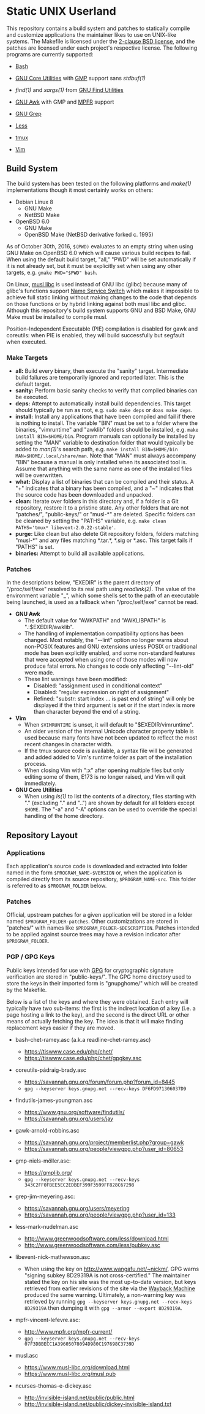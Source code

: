 Static UNIX Userland
====================

This repository contains a build system and patches to statically compile and
customize applications the maintainer likes to use on UNIX-like systems. The
Makefile is licensed under the [2-clause BSD license][bsd-2-clause], and the
patches are licensed under each project's respective license. The following
programs are currently supported:

- [Bash][bash]
- [GNU Core Utilities][coreutils] with [GMP][gmp] support sans _stdbuf(1)_
- _find(1)_ and _xargs(1)_ from [GNU Find Utilities][findutils]
- [GNU Awk][gawk] with GMP and [MPFR][mpfr] support
- [GNU Grep][grep]
- [Less][less]
- [tmux][tmux]
- [Vim][vim]

  [bsd-2-clause]: http://opensource.org/licenses/BSD-2-Clause
  [bash]: https://www.gnu.org/software/bash/
  [coreutils]: https://www.gnu.org/software/coreutils/
  [findutils]: https://www.gnu.org/software/findutils/
  [gawk]: https://www.gnu.org/software/gawk/
  [gmp]: https://gmplib.org/ "GNU Multiple Precision Bignum Library"
  [mpfr]: http://www.mpfr.org/ "GNU Multiple Precision Floating-point Library"
  [grep]: https://www.gnu.org/software/grep/
  [less]: http://www.greenwoodsoftware.com/less/
  [tmux]: https://tmux.github.io/
  [vim]: http://www.vim.org/

Build System
-------------

The build system has been tested on the following platforms and _make(1)_
implementations though it most certainly works on others:

- Debian Linux 8
  - GNU Make
  - NetBSD Make
- OpenBSD 6.0
  - GNU Make
  - OpenBSD Make (NetBSD derivative forked c. 1995)

As of October 30th, 2016, `$(PWD)` evaluates to an empty string when using GNU
Make on OpenBSD 6.0 which will cause various build recipes to fail. When using
the default build target, "all," "PWD" will be set automatically if it is not
already set, but it must be explicitly set when using any other targets, e.g.
`gmake PWD="$PWD" bash`.

On Linux, [musl libc][musl] is used instead of GNU libc (glibc) because many of
glibc's functions support [Name Service Switch][nss] which makes it impossible
to achieve full static linking without making changes to the code that depends
on those functions or by hybrid linking against both musl libc and glibc.
Although this repository's build system supports GNU and BSD Make, GNU Make
must be installed to compile musl.

Position-Independent Executable (PIE) compilation is disabled for gawk and
coreutils: when PIE is enabled, they will build successfully but segfault when
executed.

  [musl]: https://www.musl-libc.org/
  [nss]: https://en.wikipedia.org/wiki/Name_Service_Switch

### Make Targets ###

- **all:** Build every binary, then execute the "sanity" target. Intermediate
  build failures are temporarily ignored and reported later. This is the
  default target.
- **sanity:** Perform basic sanity checks to verify that compiled binaries can
  be executed.
- **deps:** Attempt to automatically install build dependencies. This target
  should typically be run as root, e.g. `sudo make deps` or `doas make deps`.
- **install:** Install any applications that have been compiled and fail if
  there is nothing to install. The variable "BIN" must be set to a folder where
  the binaries, "vimruntime" and "awklib" folders should be installed, e.g.
  `make install BIN=$HOME/bin`. Program manuals can optionally be installed by
  setting the "MAN" variable to destination folder that would typically be
  added to _man(1)_'s search path, e.g. `make install BIN=$HOME/bin
  MAN=$HOME/.local/share/man`. Note that "MAN" must always accompany "BIN"
  because a manual is only installed when its associated tool is. Assume that
  anything with the same name as one of the installed files will be
  overwritten.
- **what:** Display a list of binaries that can be compiled and their status. A
  "+" indicates that a binary has been compiled, and a "~" indicates that the
  source code has been downloaded and unpacked.
- **clean:** Iterate over folders in this directory and, if a folder is a Git
  repository, restore it to a pristine state. Any other folders that are not
  "patches/", "public-keys/" or "musl-\*" are deleted. Specific folders can be
  cleaned by setting the "PATHS" variable, e.g. `make clean PATHS='tmux*
  libevent-2.0.22-stable'`.
- **purge:** Like clean but also delete Git repository folders, folders
  matching "musl-\*" and any files matching \*.tar.\*, \*.sig or \*.asc. This
  target fails if "PATHS" is set.
- **binaries:** Attempt to build all available applications.

### Patches ###

In the descriptions below, "EXEDIR" is the parent directory of "/proc/self/exe"
resolved to its real path using _readlink(2)_. The value of the environment
variable "\_", which some shells set to the path of an executable being
launched, is used as a fallback when "/proc/self/exe" cannot be read.

- **GNU Awk**
  - The default value for "AWKPATH" and "AWKLIBPATH" is ".:$EXEDIR/awklib".
  - The handling of implementation compatibility options has been changed. Most
    notably, the "--lint" option no longer warns about non-POSIX features and
    GNU extensions unless POSIX or traditional mode has been explicitly
    enabled, and some non-standard features that were accepted when using one
    of those modes will now produce fatal errors. No changes to code only
    affecting "--lint-old" were made.
  - These lint warnings have been modified:
    - Disabled: "assignment used in conditional context"
    - Disabled: "regular expression on right of assignment"
    - Refined: "substr: start index … is past end of string" will only be
      displayed if the third argument is set or if the start index is more than
      character beyond the end of a string.
- **Vim**
  - When `$VIMRUNTIME` is unset, it will default to "$EXEDIR/vimruntime".
  - An older version of the internal Unicode character property table is used
    because many fonts have not been updated to reflect the most recent changes
    in character width.
  - If the tmux source code is available, a syntax file will be generated and
    added added to Vim's runtime folder as part of the installation process.
  - When closing Vim with ":x" after opening multiple files but only editing
    some of them, E173 is no longer raised, and Vim will quit immediately.
- **GNU Core Utilities**
  - When using _ls(1)_ to list the contents of a directory, files starting with
    "." (excluding "." and "..") are shown by default for all folders except
    `$HOME`. The "-a" and "-A" options can be used to override the special
    handling of the home directory.

Repository Layout
-----------------

### Applications ###

Each application's source code is downloaded and extracted into folder named in
the form `$PROGRAM_NAME-$VERSION` or, when the application is compiled directly
from its source repository, `$PROGRAM_NAME-src`. This folder is referred to as
`$PROGRAM_FOLDER` below.

### Patches ###

Official, upstream patches for a given application will be stored in a folder
named `$PROGRAM_FOLDER-patches`. Other customizations are stored in "patches/"
with names like `$PROGRAM_FOLDER-$DESCRIPTION`. Patches intended to be applied
against source trees may have a revision indicator after `$PROGRAM_FOLDER`.

### PGP / GPG Keys ###

Public keys intended for use with [GPG][gpg] for cryptographic signature
verification are stored in "public-keys/". The GPG home directory used to store
the keys in their imported form is "gnupghome/" which will be created by the
Makefile.

Below is a list of the keys and where they were obtained. Each entry will
typically have two sub-items: the first is the indirect location of a key (i.e.
a page hosting a link to the key), and the second is the direct URL or other
means of actually fetching the key. The idea is that it will make finding
replacement keys easier if they are moved.

- bash-chet-ramey.asc (a.k.a readline-chet-ramey.asc)
  - <https://tiswww.case.edu/php/chet/>
  - <https://tiswww.case.edu/php/chet/gpgkey.asc>
- coreutils-pádraig-brady.asc
  - <https://savannah.gnu.org/forum/forum.php?forum_id=8445>
  - `gpg --keyserver keys.gnupg.net --recv-keys DF6FD971306037D9`
- findutils-james-youngman.asc
  - <https://www.gnu.org/software/findutils/>
  - <https://savannah.gnu.org/users/jay>
- gawk-arnold-robbins.asc
  - <https://savannah.gnu.org/project/memberlist.php?group=gawk>
  - <https://savannah.gnu.org/people/viewgpg.php?user_id=80653>
- gmp-niels-möller.asc:
  - <https://gmplib.org/>
  - `gpg --keyserver keys.gnupg.net --recv-keys 343C2FF0FBEE5EC2EDBEF399F3599FF828C67298`
- grep-jim-meyering.asc:
  - <https://savannah.gnu.org/users/meyering>
  - <https://savannah.gnu.org/people/viewgpg.php?user_id=133>
- less-mark-nudelman.asc
  - <http://www.greenwoodsoftware.com/less/download.html>
  - <http://www.greenwoodsoftware.com/less/pubkey.asc>
- libevent-nick-mathewson.asc
  - When using the key on <http://www.wangafu.net/~nickm/>, GPG warns "signing
    subkey 8D29319A is not cross-certified." The maintainer stated the key on
    his site was the most up-to-date version, but keys retrieved from earlier
    revisions of the site via the [Wayback Machine][wayback-machine] produced
    the same warning. Ultimately, a non-warning key was retrieved by running
    `gpg --keyserver keys.gnupg.net --recv-keys 8D29319A` then dumping it with
    `gpg --armor --export 8D29319A`.
- mpfr-vincent-lefevre.asc:
  - <http://www.mpfr.org/mpfr-current/>
  - `gpg --keyserver keys.gnupg.net --recv-keys 07F3DBBECC1A39605078094D980C197698C3739D`
- musl.asc
  - <https://www.musl-libc.org/download.html>
  - <https://www.musl-libc.org/musl.pub>
- ncurses-thomas-e-dickey.asc
  - <http://invisible-island.net/public/public.html>
  - <http://invisible-island.net/public/dickey-invisible-island.txt>

  [gpg]: https://www.gnupg.org/ "GNU Privacy Guard"
  [wayback-machine]: https://archive.org/web/ "Internet Archive: Wayback Machine"
